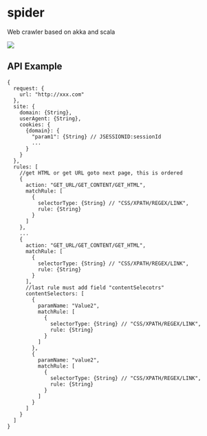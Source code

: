 # spider
Web crawler based on akka and scala

<img src="https://codeship.com/projects/316114a0-2e48-0134-5a24-12bd9e093a4a/status?branch=master"/>


## API Example ##

    {
      request: {
        url: "http://xxx.com"
      },
      site: {
        domain: {String},
        userAgent: {String},
        cookies: {
          {domain}: {
            "param1": {String} // JSESSIONID:sessionId
            ...
          }
        }
      },
      rules: [
        //get HTML or get URL goto next page, this is ordered
        {
          action: "GET_URL/GET_CONTENT/GET_HTML",
          matchRule: [
            {
              selectorType: {String} // "CSS/XPATH/REGEX/LINK",
              rule: {String}
            }
          ]
        },
        ...
        {	
          action: "GET_URL/GET_CONTENT/GET_HTML",
          matchRule: [
            {
              selectorType: {String} // "CSS/XPATH/REGEX/LINK",
              rule: {String}
            }
          ],
          //last rule must add field "contentSelecotrs"
          contentSelectors: [
            {
              paramName: "Value2",
              matchRule: [
                {
                  selectorType: {String} // "CSS/XPATH/REGEX/LINK",
                  rule: {String}
                }
              ]
            },
            {
              paramName: "value2",
              matchRule: [
                {
                  selectorType: {String} // "CSS/XPATH/REGEX/LINK",
                  rule: {String}
                }
              ]
            }            
          ]
        }   
      ]
    }

